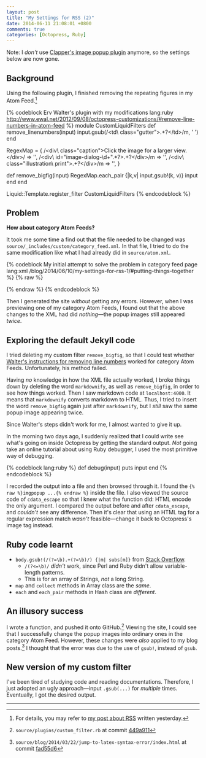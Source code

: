 ```yaml
---
layout: post
title: "My Settings for RSS (2)"
date: 2014-06-11 21:08:01 +0800
comments: true
categories: [Octopress, Ruby]
---
```


Note: I	*don't* use [Clapper's image popup plugin][clapper] anymore,
so the settings below are now gone.

Background
---

Using the following plugin, I finished removing the repeating figures
in my Atom Feed.[^1]

{% codeblock Erv Walter's plugin with my modifications lang:ruby http://www.ewal.net/2012/09/08/octopress-customizations/#remove-line-numbers-in-atom-feed %}
module CustomLiquidFilters
  def remove_linenumbers(input)
    input.gsub(/\<td\ class="gutter"\>.+?\<\/td\>/m, ' ')
  end

  RegexMap = {
    /\<div\ class="caption"\>Click the image for a larger view.\<\/div\>/ => '',
    /\<div\ id="image-dialog-\d+".*?\>.+?\<\/div\>/m => '',
    /\<div\ class="illustration\ print"\>.+?\<\/div\>/m => '',
  }

  def remove_bigfig(input)
    RegexMap.each_pair {|k,v| input.gsub!(k, v)}
    input
  end
end

Liquid::Template.register_filter CustomLiquidFilters
{% endcodeblock %}

Problem
---

**How about category Atom Feeds?**

It took me some time a find out that the file needed to be changed was
`source/_includes/custom/category_feed.xml`.  In that file, I tried to
do the same modification like what I had already did in
`source/atom.xml`.

{% codeblock My initial attempt to solve the problem in category feed page lang:xml /blog/2014/06/10/my-settings-for-rss-1/#putting-things-together %}
{% raw %}
<entry>
  <!-- other elements -->
  <content type="html"><![CDATA[{{ post.content | remove_linenumbers | remove_bigfig | expand_urls: site.url | markdownify | cdata_escape }}]]></content>
</entry>
{% endraw %}
{% endcodeblock %}

Then I generated the site *without* getting any errors.  However, when
I was previewing one of my category Atom Feeds, I found out that the
above changes to the XML had did *nothing*—the popup images still
appeared *twice*.

<!-- more -->

Exploring the default Jekyll code
---

I tried deleting my custom filter `remove_bigfig`, so that I could
test whether [Walter's instructions for removing line numbers][ewal]
worked for category Atom Feeds.  Unfortunately, his method failed.

Having *no* knowledge in how the XML file actually worked, I broke
things down by deleting the word `markdownify`, as well as
`remove_bigfig`, in order to see how things worked.  Then I saw
markdown code at `localhost:4000`.  It means that `markdownify`
converts markdown to HTML.  Thus, I tried to insert the word
`remove_bigfig` again just after `markdownify`, but I *still* saw the
same popup image appearing twice.

Since Walter's steps didn't work for me, I almost wanted to give it
up.

In the morning two days ago, I suddenly realized that I could write
see what's going on inside Octopress by getting the standard output.
*Not* going take an online tutorial about using Ruby debugger, I used
the most primitive way of debugging.

{% codeblock lang:ruby %}
def debug(input)
  puts input
end
{% endcodeblock %}

I recorded the output into a file and then browsed through it.  I
found the `{% raw %}imgpopup ...{% endraw %}` inside the file.
I also viewed the source code of `cdata_escape` so that I knew what
the function did: HTML encode the only argument.  I compared the
output before and after `cdata_escape`, and *couldn't* see any
difference.  Then it's clear that using an HTML tag for a regular
expression match *wasn't* feasible—change it back to Octopress's image
tag instead.

Ruby code learnt
---

- `body.gsub!(/(?=\b).+(?=\b)/) {|m| subs[m]}` from
    [Stack Overflow][so17766216].
    - `/(?<=\b)/` *didn't* work, since Perl and Ruby didn't allow
	variable-length patterns.
    - This is for an array of Strings, *not* a long String.
- `map` and `collect` methods in Array class are the *same*.
- `each` and `each_pair` methods in Hash class are *different*.

An illusory success
---

I wrote a function, and pushed it onto GitHub.[^2]  Viewing the site,
I could see that I successfully change the popup images into ordinary
ones in the category Atom Feed.  However, these changes were *also*
applied to my blog posts.[^3]  I thought that the error was due to the
use of `gsub!`, instead of `gsub`.

New version of my custom filter
---

I've been tired of studying code and reading documentations.
Therefore, I just adopted an ugly approach—input `.gsub(...)` for
*multiple* times.  Eventually, I got the desired output.

---
[^1]:
    For details, you may refer to [my post about RSS][PrevPost]
    written yesterday.

[^2]: `source/plugins/custom_filter.rb` at commit [449a911]
[^3]:
    `source/blog/2014/03/22/jump-to-latex-syntax-error/index.html` at
    commit [fad55d6]

[clapper]: http://brizzled.clapper.org/blog/2012/02/05/a-simple-octopress-image-popup-plugin/ "A Simple Octopress Image Popup Plugin"
[PrevPost]: /blog/2014/06/10/my-settings-for-rss-1/ "My Settings for RSS (1)"
[ewal]: http://www.ewal.net/2012/09/08/octopress-customizations/#remove-line-numbers-in-atom-feed "Remove line numbers in Atom Feed"
[so17766216]: http://stackoverflow.com/a/17766326 "Can I use gsub and Hashes in Ruby?" 
[449a911]: https://github.com/VincentTam/vincenttam.github.io/blob/449a911/plugins/custom_filter.rb#L18-L26
[fad55d6]: https://github.com/VincentTam/vincenttam.github.io/commit/fad55d6#diff-1
